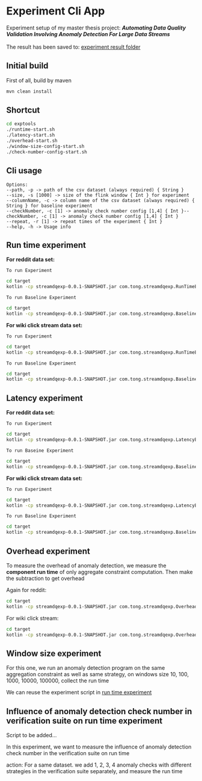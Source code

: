 # Experiment Cli App

Experiment setup of my master thesis project: 
**_Automating Data Quality Validation Involving Anomaly
Detection For Large Data Streams_**<br /><br />
The result has been saved to: [experiment result folder](experimentresult)

## Initial build

First of all, build by maven

```bash
mvn clean install
```

## Shortcut

```bash
cd exptools
./runtime-start.sh
./latency-start.sh
./overhead-start.sh
./window-size-config-start.sh
./check-number-config-start.sh
``` 

## Cli usage

```console
Options:
--path, -p -> path of the csv dataset (always required) { String }
--size, -s [1000] -> size of the flink window { Int } for experiment
--columnName, -c -> column name of the csv dataset (always required) { String } for baseline experiment
--checkNumber, -c [1] -> anomaly check number config [1,4] { Int }--checkNumber, -c [1] -> anomaly check number config [1,4] { Int }
--repeat, -r [1] -> repeat times of the experiment { Int }
--help, -h -> Usage info
```

## Run time experiment

**For reddit data set:**

`To run Experiment`

```bash
cd target
kotlin -cp streamdqexp-0.0.1-SNAPSHOT.jar com.tong.streamdqexp.RunTimeExperimentApp -p /Users/wutong/Desktop/experiment/dataset/reddit_posts/20M_reddit_posts.csv -s 1000
``` 

`To run Baseline Experiment`

```bash
cd target
kotlin -cp streamdqexp-0.0.1-SNAPSHOT.jar com.tong.streamdqexp.BaselineRunTimeExperimentApp -p /Users/wutong/Desktop/experiment/dataset/reddit_posts/20M_reddit_posts.csv -c score
``` 

**For wiki click stream data set:**

`To run Experiment`

```bash
cd target
kotlin -cp streamdqexp-0.0.1-SNAPSHOT.jar com.tong.streamdqexp.RunTimeExperimentApp -p /Users/wutong/Desktop/experiment/dataset/ClickStream/5M_clickstream_enwiki-2023-04.csv -s 1000
``` 

`To run Baseline Experiment`

```bash
cd target
kotlin -cp streamdqexp-0.0.1-SNAPSHOT.jar com.tong.streamdqexp.BaselineRunTimeExperimentApp -p /Users/wutong/Desktop/experiment/dataset/ClickStream/5M_clickstream_enwiki-2023-04.csv -c count
``` 

## Latency experiment

**For reddit data set:**

`To run Experiment`

```bash
cd target
kotlin -cp streamdqexp-0.0.1-SNAPSHOT.jar com.tong.streamdqexp.LatencyExperimentApp -p /Users/wutong/Desktop/experiment/dataset/reddit_posts/20M_reddit_posts.csv -s 1000
``` 

`To run Baseine Experiment`

```bash
cd target
kotlin -cp streamdqexp-0.0.1-SNAPSHOT.jar com.tong.streamdqexp.BaselineLatencyExperimentApp -p /Users/wutong/Desktop/experiment/dataset/reddit_posts/20M_reddit_posts.csv -c score
```

**For wiki click stream data set:**

`To run Experiment`

```bash
cd target
kotlin -cp streamdqexp-0.0.1-SNAPSHOT.jar com.tong.streamdqexp.LatencyExperimentApp -p /Users/wutong/Desktop/experiment/dataset/ClickStream/5M_clickstream_enwiki-2023-04.csv -s 100
```

`To run Baseline Experiment`

```bash
cd target
kotlin -cp streamdqexp-0.0.1-SNAPSHOT.jar com.tong.streamdqexp.BaselineLatencyExperimentApp -p /Users/wutong/Desktop/experiment/dataset/ClickStream/5M_clickstream_enwiki-2023-04.csv -c count
``` 

## Overhead experiment

To measure the overhead of anomaly detection,
we measure the **component run time** of only aggregate constraint computation. Then make the
subtraction to get overhead

Again for reddit:

```bash
cd target
kotlin -cp streamdqexp-0.0.1-SNAPSHOT.jar com.tong.streamdqexp.OverheadExperimentApp -p /Users/wutong/Desktop/experiment/dataset/reddit_posts/20M_reddit_posts.csv -s 1000
``` 

For wiki click stream:

```bash
cd target
kotlin -cp streamdqexp-0.0.1-SNAPSHOT.jar com.tong.streamdqexp.OverheadExperimentApp -p /Users/wutong/Desktop/experiment/dataset/ClickStream/5M_clickstream_enwiki-2023-04.csv -s 1000
``` 

## Window size experiment

For this one, we run an anomaly detection program on the same aggregation constraint as well as same
strategy,
on windows size 10, 100, 1000, 10000, 100000, collect the run time

We can reuse the experiment script in [run time experiment](#run-time-experiment)

## Influence of anomaly detection check number in verification suite on run time experiment

Script to be added...

In this experiment, we want to measure the influence of anomaly detection check number in
the verification suite on run time

action: For a same dataset. we add 1, 2, 3, 4 anomaly checks with different strategies in the
verification suite separately,
and measure the run time
